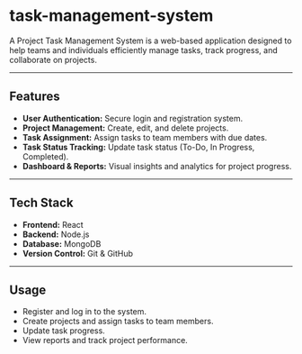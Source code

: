 # task-management-system
A Project Task Management System is a web-based application designed to help teams and individuals efficiently manage tasks, track progress, and collaborate on projects.

---

## Features

- **User Authentication:** Secure login and registration system.
- **Project Management:** Create, edit, and delete projects.
- **Task Assignment:** Assign tasks to team members with due dates.
- **Task Status Tracking:** Update task status (To-Do, In Progress, Completed).
- **Dashboard & Reports:** Visual insights and analytics for project progress.

---

## Tech Stack

- **Frontend:**  React
- **Backend:** Node.js
- **Database:** MongoDB
- **Version Control:** Git & GitHub

---

## Usage
- Register and log in to the system.
- Create projects and assign tasks to team members.
- Update task progress.
- View reports and track project performance.

